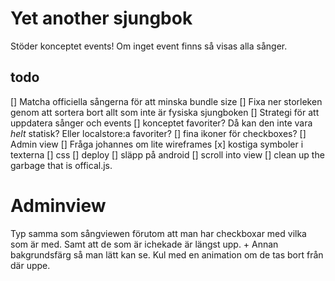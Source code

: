 # Yet another sjungbok

Stöder konceptet events! Om inget event finns så visas alla sånger.

## todo

[] Matcha officiella sångerna för att minska bundle size
[] Fixa ner storleken genom att sortera bort allt som inte är fysiska sjungboken
[] Strategi för att uppdatera sånger och events
[] konceptet favoriter? Då kan den inte vara _helt_ statisk? Eller localstore:a favoriter?
[] fina ikoner för checkboxes?
[] Admin view
[] Fråga johannes om lite wireframes
[x] kostiga symboler i texterna
[] css
[] deploy
[] släpp på android
[] scroll into view
[] clean up the garbage that is offical.js.

# Adminview

Typ samma som sångviewen förutom att man har checkboxar med vilka som är med. Samt att de som är ichekade är längst upp. + Annan bakgrundsfärg så man lätt kan se. Kul med en animation om de tas bort från där uppe.
